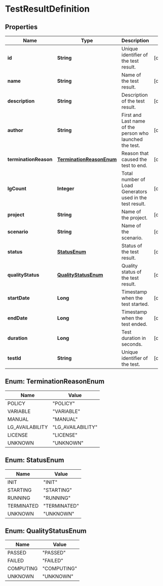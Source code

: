 # TestResultDefinition

## Properties
Name | Type | Description | Notes
------------ | ------------- | ------------- | -------------
**id** | **String** | Unique identifier of the test result. |  [optional]
**name** | **String** | Name of the test result. |  [optional]
**description** | **String** | Description of the test result. |  [optional]
**author** | **String** | First and Last name of the person who launched the test. |  [optional]
**terminationReason** | [**TerminationReasonEnum**](#TerminationReasonEnum) | Reason that caused the test to end. |  [optional]
**lgCount** | **Integer** | Total number of Load Generators used in the test result. |  [optional]
**project** | **String** | Name of the project. |  [optional]
**scenario** | **String** | Name of the scenario. |  [optional]
**status** | [**StatusEnum**](#StatusEnum) | Status of the test result. |  [optional]
**qualityStatus** | [**QualityStatusEnum**](#QualityStatusEnum) | Quality status of the test result. |  [optional]
**startDate** | **Long** | Timestamp when the test started. |  [optional]
**endDate** | **Long** | Timestamp when the test ended. |  [optional]
**duration** | **Long** | Test duration in seconds. |  [optional]
**testId** | **String** | Unique identifier of the test. |  [optional]

<a name="TerminationReasonEnum"></a>
## Enum: TerminationReasonEnum
Name | Value
---- | -----
POLICY | &quot;POLICY&quot;
VARIABLE | &quot;VARIABLE&quot;
MANUAL | &quot;MANUAL&quot;
LG_AVAILABILITY | &quot;LG_AVAILABILITY&quot;
LICENSE | &quot;LICENSE&quot;
UNKNOWN | &quot;UNKNOWN&quot;

<a name="StatusEnum"></a>
## Enum: StatusEnum
Name | Value
---- | -----
INIT | &quot;INIT&quot;
STARTING | &quot;STARTING&quot;
RUNNING | &quot;RUNNING&quot;
TERMINATED | &quot;TERMINATED&quot;
UNKNOWN | &quot;UNKNOWN&quot;

<a name="QualityStatusEnum"></a>
## Enum: QualityStatusEnum
Name | Value
---- | -----
PASSED | &quot;PASSED&quot;
FAILED | &quot;FAILED&quot;
COMPUTING | &quot;COMPUTING&quot;
UNKNOWN | &quot;UNKNOWN&quot;
